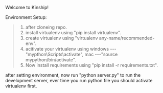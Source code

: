 Welcome to Kinship!

Environment Setup:

>1. after cloneing repo. 
>2. install virtualenv using "pip install virtualenv".
>3. create virtualenv using "virtualenv any-name/recommended- env".
>4. acitivate your virtualenv using windows ---"mypthon\Scripts\activate",  mac ---"source mypython/bin/activate".
>5. Now install requirements using "pip install -r requirements.txt".

after setting environment, now run "python server.py" to run the development server, ever time you run python file you should activate virtualenv first.
